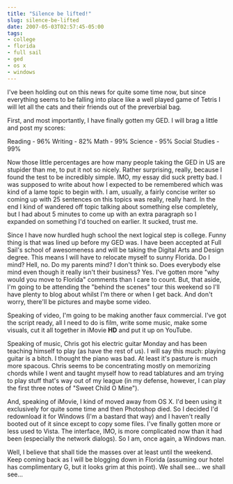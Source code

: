 ```yaml
---
title: "Silence be lifted!"
slug: silence-be-lifted
date: 2007-05-03T02:57:45-05:00
tags:
- college
- florida
- full sail
- ged
- os x
- windows
---
```

I've been holding out on this news for quite some time now, but since everything seems to be falling into place like a well played game of Tetris I will let all the cats and their friends out of the preverbial bag.

First, and most importantly, I have finally gotten my GED. I will brag a little and post my scores:

Reading -  96%
Writing - 82%
Math - 99%
Science - 95%
Social Studies - 99%

Now those little percentages are how many people taking the GED in US are stupider than me, to put it not so nicely. Rather surprising, really, because I found the test to be incredibly simple. IMO, my essay did suck pretty bad. I was supposed to write about how I expected to be remembered which was kind of a lame topic to begin with. I am, usually, a fairly concise writer so coming up with 25 sentences on this topics was really, really hard. In the end I kind of wandered off topic talking about something else completely, but I had about 5 minutes to come up with an extra paragraph so I expanded on something I'd touched on earlier. It sucked, trust me.

Since I have now hurdled hugh school the next logical step is college. Funny thing is that was lined up before my GED was. I have been accepted at Full Sail's school of awesomeness and will be taking the Digital Arts and Design degree. This means I will have to relocate myself to sunny Florida. Do I mind? Hell, no. Do my parents mind? I don't think so. Does everybody else mind even though it really isn't their business? Yes. I've gotten more "why would you move to Florida" comments than I care to count. But, that aside, I'm going to be attending the "behind the scenes" tour this weekend so I'll have plenty to blog about whilst I'm there or when I get back. And don't worry, there'll be pictures and maybe some video.

Speaking of video, I'm going to be making another faux commercial. I've got the script ready, all I need to do is film, write some music, make some visuals, cut it all together in iMovie **HD** and put it up on YouTube.

Speaking of music, Chris got his electric guitar Monday and has been teaching himself to play (as have the rest of us). I will say this much: playing guitar is a bitch. I thought the piano was bad. At least it's pasture is much more spacous. Chris seems to be concentrating mostly on memorizing chords while I went and taught myself how to read tablatures and am trying to play stuff that's way out of my league (in my defense, however, I can play the first three notes of "Sweet Child O Mine").

And, speaking of iMovie, I kind of moved away from OS X. I'd been using it exclusively for quite some time and then Photoshop died. So I decided I'd redownload it for Windows (I'm a bastard that way) and I haven't really booted out of it since except to copy some files. I've finally gotten more or less used to Vista. The interface, IMO, is more complicated now than it had been (especially the network dialogs). So I am, once again, a Windows man.

Well, I believe that shall tide the masses over at least until the weekend. Keep coming back as I will be blogging down in Florida (assuming our hotel has complimentary G, but it looks grim at this point). We shall see... we shall see...
